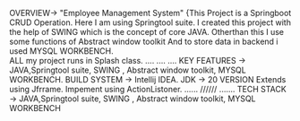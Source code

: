 OVERVIEW-> "Employee Management System" {This Project is a Springboot CRUD Operation. 
Here I am using Springtool suite. I created this project with the help of SWING which is the concept of core JAVA.
Otherthan this I use some functions of  Abstract window toolkit And to store data in backend i used MYSQL WORKBENCH.     
ALL my project runs in Splash class.
....
....
....
KEY FEATURES -> JAVA,Springtool suite, SWING , Abstract window toolkit, MYSQL WORKBENCH.
BUILD SYSTEM -> Intellij IDEA.
JDK -> 20 VERSION
Extends using Jfrrame.
Impement using ActionListoner.
......
//////
.......
TECH STACK -> JAVA,Springtool suite, SWING , Abstract window toolkit, MYSQL WORKBENCH
